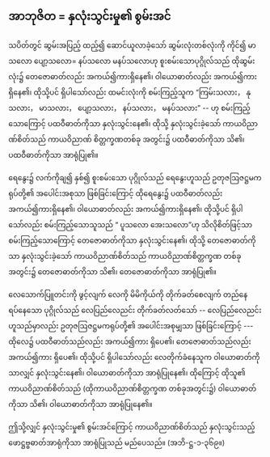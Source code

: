 ## အာဘုဇိတ = နှလုံးသွင်းမှု၏ စွမ်းအင်

သပိတ်တွင် ဆွမ်းအပြည့် ထည့်၍ ဆောင်ယူလာခဲ့သော် ဆွမ်းလုံးတစ်လုံးကို ကိုင်၍ မာသလော ပျော့သလော= နပ်သလော မနပ်သလောဟု စူးစမ်းသောပုဂ္ဂိုလ်သည် ထိုဆွမ်းလုံး၌ တေဇောဓာတ်လည်း အကယ်၍ကားရှိနေ၏၊ ဝါယောဓာတ်လည်း အကယ်၍ကား ရှိနေ၏၊ ထိုသို့ပင် ရှိပါသော်လည်း ထမင်းလုံးကို စမ်းကြည့်သူက “ကြမ်းသလား， နုသလား， မာသလား， ပျော့သလား， နပ်သလား， မနပ်သလား” -- ဟု စမ်းကြည့်သောကြောင့် ပထဝီဓာတ်ကိုသာ နှလုံးသွင်းနေ၏၊ ထိုသို့ နှလုံးသွင်းခဲ့သော် ကာယဝိညာဏ်စိတ်သည် ကာယဝိညာဏ် စိတ္တက္ခဏတစ်ခု အတွင်း၌ ပထဝီဓာတ်ကိုသာ သိ၏၊ ပထဝီဓာတ်ကိုသာ အာရုံပြု၏။

ရေနွေး၌ လက်ကိုချ၍ နှစ်၍ စူးစမ်းသော ပုဂ္ဂိုလ်သည် ရေနွေးဟူသည် ဥတုဇဩဇဋ္ဌမကရုပ်တို့၏ အပေါင်းအစုသာ ဖြစ်ခြင်းကြောင့် ထိုရေနွေး၌ ပထဝီဓာတ်လည်း အကယ်၍ကားရှိနေ၏၊ ဝါယောဓာတ်လည်း အကယ်၍ကားရှိနေ၏၊ ထိုသို့ပင် ရှိပါသော်လည်း စမ်းကြည့်သောသူသည် “ ပူသလော အေးသလော”ဟု သိလိုစိတ်ဖြင့်သာစမ်းကြည့်သောကြောင့် တေဇောဓာတ်ကိုသာ နှလုံးသွင်းနေ၏၊ ထိုသို့ တေဇောဓာတ်ကိုသာ နှလုံးသွင်းခဲ့သော် ကာယဝိညာဏ်စိတ်သည် ကာယဝိညာဏ်စိတ္တက္ခဏ တစ်ခုအတွင်း၌ တေဇောဓာတ်ကိုသာ သိ၏၊ တေဇောဓာတ်ကိုသာ အာရုံပြု၏။

 လေသောက်ပြူတင်းကို ဖွင့်လျက် လေကို မိမိကိုယ်ကို တိုက်ခတ်စေလျက် တည်နေ ရပ်နေသော ပုဂ္ဂိုလ်သည် လေပြည်လေညင်း တိုက်ခတ်လတ်သော် -- လေပြည်လေညင်းဟူသည်မှာလည်း ဥတုဇဩဇဋ္ဌမကရုပ်တို့၏ အပေါင်းအစုမျှသာ ဖြစ်ခြင်းကြောင့် --- ထိုလေ၌ ပထဝီဓာတ်သည်လည်း အကယ်၍ကား ရှိပေ၏၊ တေဇောဓာတ်သည်လည်း အကယ်၍ကား ရှိပေ၏၊ ထိုသို့ပင် ရှိပါသော်လည်း လေတိုက်ခံနေသူက ဝါယောဓာတ်ကိုသာလျှင် နှလုံးသွင်းနေ၏၊ ဝါယောဓာတ်ကိုသာ အာရုံပြုနေ၏၊ ထိုကြောင့် ထိုသူ၏ ကာယဝိညာဏ်စိတ်သည် (ထိုကာယဝိညာဏ်စိတ္တက္ခဏ တစ်ခုအတွင်း၌) ဝါယောဓာတ်ကိုသာ သိ၏၊ ဝါယောဓာတ်ကိုသာ အာရုံပြုနေ၏။

ဤသို့လျှင် နှလုံးသွင်းမှု၏ စွမ်းအင်ကြောင့် ကာယဝိညာဏ်စိတ်သည် နှလုံးသွင်းသည့် ဖောဋ္ဌဗ္ဗဓာတ်အာရုံကိုသာ အာရုံပြုသည် မည်ပေသည်။ (အဘိ-ဋ္ဌ-၁-၃၆၉။)
